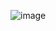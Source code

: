 ![image](https://user-images.githubusercontent.com/55417566/119295954-72794600-bc2e-11eb-9b54-416ea1284be9.png)
